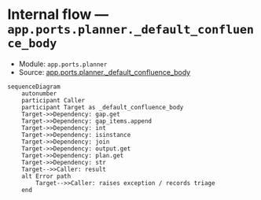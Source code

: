 # Internal flow — `app.ports.planner._default_confluence_body`

- Module: `app.ports.planner`
- Source: [app.ports.planner._default_confluence_body](../Src/backend/app/ports/planner.py#L135)

```mermaid
sequenceDiagram
    autonumber
    participant Caller
    participant Target as _default_confluence_body
    Target->>Dependency: gap.get
    Target->>Dependency: gap_items.append
    Target->>Dependency: int
    Target->>Dependency: isinstance
    Target->>Dependency: join
    Target->>Dependency: output.get
    Target->>Dependency: plan.get
    Target->>Dependency: str
    Target-->>Caller: result
    alt Error path
        Target-->>Caller: raises exception / records triage
    end
```
